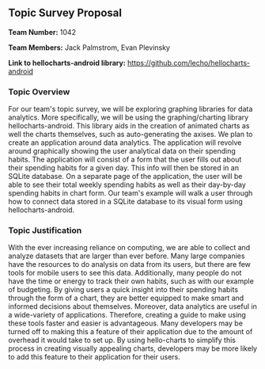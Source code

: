 ## Topic Survey Proposal

**Team Number:** 1042

**Team Members:** Jack Palmstrom, Evan Plevinsky

**Link to hellocharts-android library:** https://github.com/lecho/hellocharts-android

### Topic Overview

For our team's topic survey, we will be exploring graphing libraries for data analytics. More
specifically, we will be using the graphing/charting library hellocharts-android. This library aids
in the creation of animated charts as well the charts themselves, such as
auto-generating the axises. We plan to create an application around data analytics. The application
will revolve around graphically showing the user analytical data on their spending habits. The application
will consist of a form that the user fills out about their spending habits for a given day. This
info will then be stored in an SQLite database. On a separate page of the application, the user will
be able to see their total weekly spending habits as well as their day-by-day spending habits in
chart form. Our team's example will walk a user through how to connect data stored in a SQLite
database to its visual form using hellocharts-android.


### Topic Justification

With the ever increasing reliance on computing, we are able to collect and analyze datasets that are larger than ever before.
Many large companies have the resources to do analysis on data from its users, but there are few
tools for mobile users to see this data. Additionally, many people do not have the time
or energy to track their own habits, such as with our example of budgeting. By giving users a quick
insight into their spending habits through the form of a chart, they are better equipped to make
smart and informed decisions about themselves. Moreover, data analytics are useful in a wide-variety
of applications. Therefore, creating a guide to make using these tools faster and easier is
advantageous. Many developers may be turned off to making this a feature of their application due
to the amount of overhead it would take to set up. By using hello-charts to simplify this process
in creating visually appealing charts, developers may be more likely to add this feature to their application
for their users.